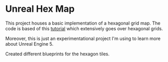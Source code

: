 # Unreal Hex Map
This project houses a basic implementation of a hexagonal grid map. The code is based of this [tutorial](https://www.redblobgames.com/grids/hexagons/) which extensively goes over hexagonal grids. 

Moreover, this is just an experimentational project I'm using to learn more about Unreal Engine 5.

Created different blueprints for the hexagon tiles. 